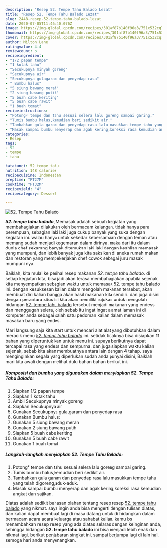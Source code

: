 ```yaml
---
description: "Resep 52. Tempe Tahu Balado Lezat"
title: "Resep 52. Tempe Tahu Balado Lezat"
slug: 2448-resep-52-tempe-tahu-balado-lezat
date: 2020-07-05T11:46:40.076Z
image: https://img-global.cpcdn.com/recipes/301af87b140f96a3/751x532cq70/52-tempe-tahu-balado-foto-resep-utama.jpg
thumbnail: https://img-global.cpcdn.com/recipes/301af87b140f96a3/751x532cq70/52-tempe-tahu-balado-foto-resep-utama.jpg
cover: https://img-global.cpcdn.com/recipes/301af87b140f96a3/751x532cq70/52-tempe-tahu-balado-foto-resep-utama.jpg
author: Milton Lane
ratingvalue: 4.4
reviewcount: 3
recipeingredient:
- "1/2 papan tempe"
- "1 kotak tahu"
- "Secukupnya minyak goreng"
- "Secukupnya air"
- "Secukupnya gulagaram dan penyedap rasa"
- " Bumbu halus"
- "5 siung bawang merah"
- "2 siung bawang putih"
- "5 buah cabe keriting"
- "5 buah cabe rawit"
- "1 buah tomat"
recipeinstructions:
- "Potong² tempe dan tahu sesuai selera lalu goreng sampai garing."
- "Tumis bumbu halus,kemudian beri sedikit air."
- "Tambahkan gula garam dan penyedap rasa lalu masukkan tempe tahu yang telah digoreng,aduk-aduk."
- "Masak sampai bumbu menyerap dan agak kering,koreksi rasa kemudian angkat dan sajikan."
categories:
- Resep
tags:
- 52
- tempe
- tahu

katakunci: 52 tempe tahu 
nutrition: 148 calories
recipecuisine: Indonesian
preptime: "PT27M"
cooktime: "PT32M"
recipeyield: "4"
recipecategory: Dessert

---
```



![52. Tempe Tahu Balado](https://img-global.cpcdn.com/recipes/301af87b140f96a3/751x532cq70/52-tempe-tahu-balado-foto-resep-utama.jpg)

<b><i>52. tempe tahu balado</i></b>, Memasak adalah sebuah kegiatan yang membahagiakan dilakukan oleh bermacam kalangan. tidak hanya para perempuan, sebagian laki laki juga cukup banyak yang suka dengan kegiatan ini. walau hanya untuk sekedar kebersamaan dengan teman atau memang sudah menjadi kegemaran dalam dirinya. maka dari itu dalam dunia chef sekarang banyak ditemukan laki laki dengan keahlian memasak yang mumpuni, dan lebih banyak juga kita saksikan di aneka rumah makan dan restoran yang mempekerjakan chef cowok sebagai juru masak mumpuni nya.

Baiklah, kita mulai ke perihal resep makanan <i>52. tempe tahu balado</i>. di setiap kegiatan kita, bisa jadi akan terasa membahagiakan apabila sejenak kita menyempatkan sebagian waktu untuk memasak 52. tempe tahu balado ini. dengan kesuksesan kalian dalam mengolah makanan tersebut, akan membuat diri kalian bangga akan hasil makanan kita sendiri. dan juga disini dengan perantara situs ini kita akan memiliki rujukan untuk mengolah hidangan <u>52. tempe tahu balado</u> tersebut menjadi makanan yang endess dan menggugah selera, oleh sebab itu ingat ingat alamat laman ini di komputer anda sebagai salah satu pedoman kalian dalam memasak masakan baru yang endes.




Mari langsung saja kita start untuk mencari alat alat yang dibutuhkan dalam meracik menu <u><i>52. tempe tahu balado</i></u> ini. setidak tidaknya bisa disiapkan <b>11</b> bahan yang diperuntuk kan untuk menu ini. supaya berikutnya dapat tercapai rasa yang endess dan sempurna. dan juga siapkan waktu kalian sejenak, sebab kita akan membuatnya antara lain dengan <b>4</b> tahap. saya menginginkan segala yang diperlukan sudah anda punyai disini, Baiklah mari kita awali dengan melihat dulu bahan bahan berikut ini.

<!--inarticleads1-->

##### Komposisi dan bumbu yang digunakan dalam menyiapkan 52. Tempe Tahu Balado:

1. Siapkan 1/2 papan tempe
1. Siapkan 1 kotak tahu
1. Ambil Secukupnya minyak goreng
1. Siapkan Secukupnya air
1. Gunakan Secukupnya gula,garam dan penyedap rasa
1. Gunakan  Bumbu halus:
1. Gunakan 5 siung bawang merah
1. Gunakan 2 siung bawang putih
1. Siapkan 5 buah cabe keriting
1. Gunakan 5 buah cabe rawit
1. Gunakan 1 buah tomat




<!--inarticleads2-->

##### Langkah-langkah menyiapkan 52. Tempe Tahu Balado:

1. Potong² tempe dan tahu sesuai selera lalu goreng sampai garing.
1. Tumis bumbu halus,kemudian beri sedikit air.
1. Tambahkan gula garam dan penyedap rasa lalu masukkan tempe tahu yang telah digoreng,aduk-aduk.
1. Masak sampai bumbu menyerap dan agak kering,koreksi rasa kemudian angkat dan sajikan.




Diatas adalah sedikit bahasan olahan tentang resep resep <u>52. tempe tahu balado</u> yang nikmat. saya ingin anda bisa mengerti dengan tulisan diatas, dan kalian dapat membuat lagi di masa datang untuk di hidangkan dalam bermacam acara acara keluarga atau sahabat kalian. kamu bs menambahkan resep resep yang ada diatas selaras dengan keinginan anda, sehingga hidangan <b>52. tempe tahu balado</b> ini bisa menjadi lebih enak dan nikmat lagi. berikut penjabaran singkat ini, sampai berjumpa lagi di lain hal. semoga hari anda menyenangkan.
